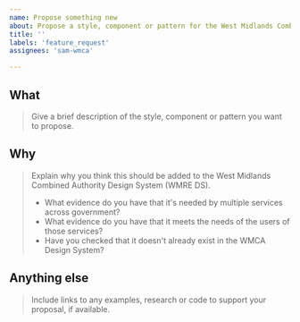 ```yaml
---
name: Propose something new
about: Propose a style, component or pattern for the West Midlands Combined Authority Design System
title: ''
labels: 'feature_request'
assignees: 'sam-wmca'

---
```


<!--
If you need help putting your proposal together, you can message Design Team using MS Teams.
-->

## What
> Give a brief description of the style, component or pattern you want to propose.

## Why
> Explain why you think this should be added to the West Midlands Combined Authority Design System (WMRE DS).
>
> - What evidence do you have that it's needed by multiple services across government?
> - What evidence do you have that it meets the needs of the users of those services?
> - Have you checked that it doesn't already exist in the WMCA Design System? 

## Anything else
> Include links to any examples, research or code to support your proposal, if available.

<!--
When you have submitted your proposal, it will automatically get sent to the backlog to be reviewed.
If this proposal is urgent, you should contact @sam-wmca or @rolorogan
-->
